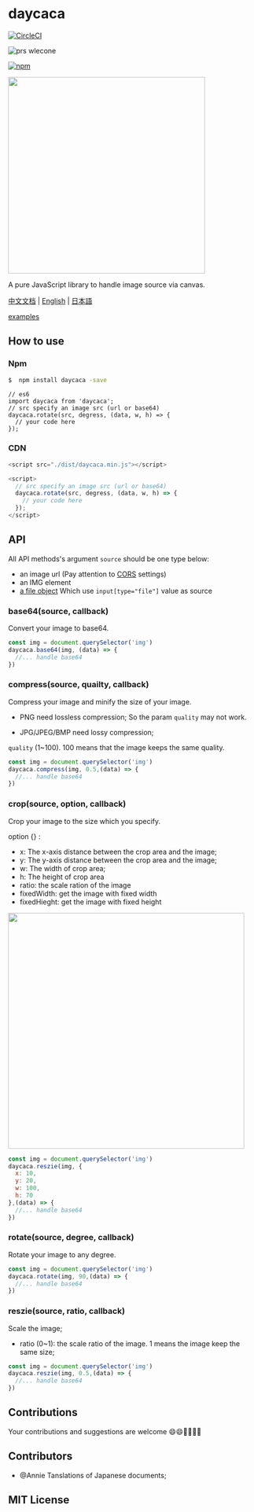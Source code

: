 # daycaca

[![CircleCI](https://circleci.com/gh/JackPu/daycaca.svg?style=shield)](https://circleci.com/gh/JackPu/daycaca)

![prs wlecone](<img src="https://img.shields.io/badge/PRs-welcome-brightgreen.svg?style=flat-square" height="20px">)

[![npm](https://img.shields.io/npm/v/daycaca.svg?maxAge=2592000)]()


<img src="http://img1.vued.vanthink.cn/vuede494856de5f2390a5727a6d98d488305.png" width="400">

A pure JavaScript library to handle image source via canvas.

[中文文档](./README.zh.md) | [English](./README.md) | [日本語](./README.jp.md)

[examples](http://events.jackpu.com/daycaca/)


## How to use

### Npm

``` bash
$  npm install daycaca -save
```


``` es6
// es6
import daycaca from 'daycaca';
// src specify an image src (url or base64)
daycaca.rotate(src, degress, (data, w, h) => {
  // your code here
});

```

### CDN

``` js
<script src="./dist/daycaca.min.js"></script>

<script>
  // src specify an image src (url or base64)
  daycaca.rotate(src, degress, (data, w, h) => {
    // your code here
  });
</script>
```



## API

All API methods's argument `source` should be one type below:

+ an image url  (Pay attention to [CORS](https://developer.mozilla.org/en-US/docs/Web/HTML/CORS_enabled_image) settings)
+ an IMG element
+ [a file object](https://developer.mozilla.org/en-US/docs/Web/API/File/Using_files_from_web_applications) Which use `input[type="file"]` value as source

### base64(source, callback)

Convert your image to base64.

``` js
const img = document.querySelector('img')
daycaca.base64(img, (data) => {
  //... handle base64
})
```

### compress(source, quailty, callback)

Compress your image and minify the size of your image.

+ PNG need lossless compression; So the param `quality` may not work.

+ JPG/JPEG/BMP need lossy compression;

`quality` (1~100). 100 means that the image keeps the same quality.


``` js
const img = document.querySelector('img')
daycaca.compress(img, 0.5,(data) => {
  //... handle base64
})
```

### crop(source, option, callback)

Crop your image to the size which you specify.

option {} :

+ x: The x-axis distance between the crop area and the image;
+ y: The y-axis distance between the crop area and the image;
+ w: The width of crop area;
+ h: The height of crop area
+ ratio: the scale ration of the image
+ fixedWidth: get the image with fixed width
+ fixedHieght: get the image with fixed height

<img width="480" src="http://img1.vued.vanthink.cn/vued233e94bd60775c0999df05d17b4642a8.png" />


``` js
const img = document.querySelector('img')
daycaca.reszie(img, {
  x: 10,
  y: 20,
  w: 100,
  h: 70
},(data) => {
  //... handle base64
})
```

### rotate(source, degree, callback)

Rotate your image to any degree.

``` js
const img = document.querySelector('img')
daycaca.rotate(img, 90,(data) => {
  //... handle base64
})
```


### reszie(source, ratio, callback)

Scale the image;
+ ratio (0~1): the scale ratio of the image. 1 means the image keep the same size;

``` js
const img = document.querySelector('img')
daycaca.reszie(img, 0.5,(data) => {
  //... handle base64
})
```

## Contributions

Your contributions and suggestions are welcome 😄😄🌺🌺🎆🎆

## Contributors

+ @Annie Tanslations of Japanese documents;

## MIT License





